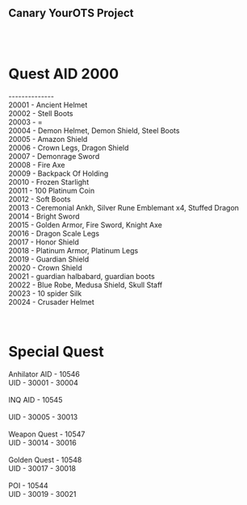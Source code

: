 ## Canary YourOTS Project<br>
<br><br>

# Quest AID 2000<br>
--------------<br>
20001 - Ancient Helmet<br>
20002 - Stell Boots<br>
20003 - =<br>
20004 - Demon Helmet, Demon Shield, Steel Boots<br>
20005 - Amazon Shield<br>
20006 - Crown Legs, Dragon Shield<br>
20007 - Demonrage Sword<br>
20008 - Fire Axe<br>
20009 - Backpack Of Holding<br>
20010 - Frozen Starlight<br>
20011 - 100 Platinum Coin<br>
20012 - Soft Boots<br>
20013 - Ceremonial Ankh, Silver Rune Emblemant x4, Stuffed Dragon<br>
20014 - Bright Sword<br>
20015 - Golden Armor, Fire Sword, Knight Axe<br>
20016 - Dragon Scale Legs<br>
20017 - Honor Shield<br>
20018 - Platinum Armor, Platinum Legs<br>
20019 - Guardian Shield<br>
20020 - Crown Shield<br>
20021 - guardian halbabard, guardian boots<br>
20022 - Blue Robe, Medusa Shield, Skull Staff<br>
20023 - 10 spider Silk<br>
20024 - Crusader Helmet<br><br><br>

# Special Quest<br>
Anhilator AID - 10546<br>
UID - 30001 - 30004
<br><br>
INQ AID - 10545<br><br>
UID - 30005 - 30013
<br><br>
Weapon Quest - 10547<br>
UID - 30014 - 30016
<br><br>
Golden Quest - 10548<br>
UID - 30017 - 30018
<br><br>
POI - 10544<br>
UID - 30019 - 30021<br>

